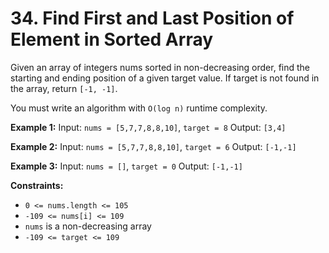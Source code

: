 # 34. Find First and Last Position of Element in Sorted Array

Given an array of integers nums sorted in non-decreasing order, find the starting and ending position of a given target value.
If target is not found in the array, return `[-1, -1]`.

You must write an algorithm with `O(log n)` runtime complexity.

**Example 1:**
Input: `nums = [5,7,7,8,8,10]`, `target = 8`
Output: `[3,4]`

**Example 2:**
Input: `nums = [5,7,7,8,8,10]`, `target = 6`
Output: `[-1,-1]`

**Example 3:**
Input: `nums = []`, `target = 0`
Output: `[-1,-1]`

**Constraints:**
- `0 <= nums.length <= 105`
- `-109 <= nums[i] <= 109` 
- `nums` is a non-decreasing array
- `-109 <= target <= 109`
